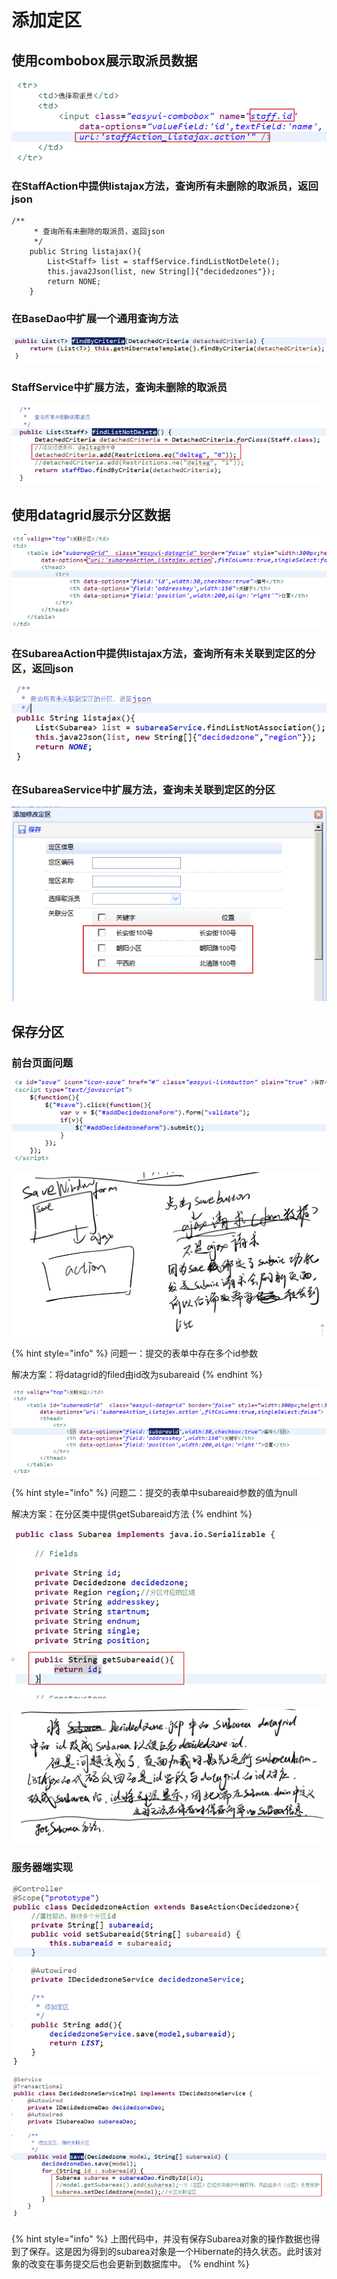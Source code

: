 # 添加定区

## 使用combobox展示取派员数据

![](../../../../.gitbook/assets/image%20%28227%29.png)

### 在StaffAction中提供listajax方法，查询所有未删除的取派员，返回json

```text
/**
	 * 查询所有未删除的取派员，返回json
	 */
	public String listajax(){
		List<Staff> list = staffService.findListNotDelete();
		this.java2Json(list, new String[]{"decidedzones"});
		return NONE;
	}

```

### 在BaseDao中扩展一个通用查询方法

![](../../../../.gitbook/assets/image%20%2890%29.png)

### StaffService中扩展方法，查询未删除的取派员

![](../../../../.gitbook/assets/image%20%28222%29.png)

## 使用datagrid展示分区数据

![](../../../../.gitbook/assets/image%20%28196%29.png)

### 在SubareaAction中提供listajax方法，查询所有未关联到定区的分区，返回json

![](../../../../.gitbook/assets/image%20%28147%29.png)

### 在SubareaService中扩展方法，查询未关联到定区的分区

![](../../../../.gitbook/assets/image%20%285%29.png)

## 保存分区

### 前台页面问题

![](../../../../.gitbook/assets/image%20%28132%29.png)

![](../../../../.gitbook/assets/image%20%28224%29.png)

{% hint style="info" %}
问题一：提交的表单中存在多个id参数

解决方案：将datagrid的filed由id改为subareaid
{% endhint %}

![](../../../../.gitbook/assets/image%20%28267%29.png)

{% hint style="info" %}
问题二：提交的表单中subareaid参数的值为null

解决方案：在分区类中提供getSubareaid方法
{% endhint %}

![](../../../../.gitbook/assets/image%20%28175%29.png)

![](../../../../.gitbook/assets/image%20%2876%29.png)

### 服务器端实现

![](../../../../.gitbook/assets/image%20%2829%29.png)

![](../../../../.gitbook/assets/image%20%28204%29.png)

{% hint style="info" %}
上图代码中，并没有保存Subarea对象的操作数据也得到了保存。这是因为得到的subarea对象是一个Hibernate的持久状态。此时该对象的改变在事务提交后也会更新到数据库中。
{% endhint %}

